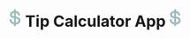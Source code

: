 <h1 align="center">
  <img src="./src/assets/icon-dollar.svg" />
  Tip Calculator App 
  <img src="./src/assets/icon-dollar.svg" />
</h1>